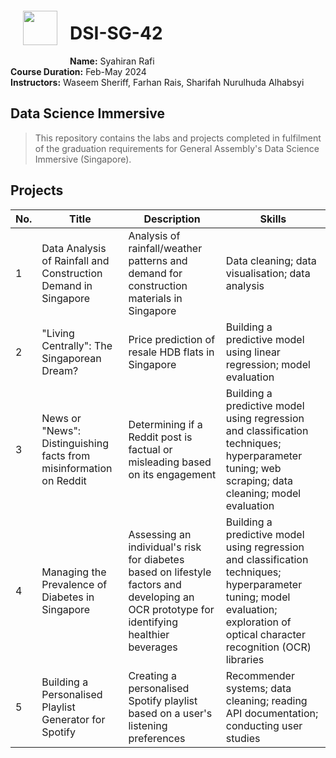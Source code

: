 <img src="http://imgur.com/1ZcRyrc.png" style="float: left; margin: 20px; height: 55px">

# DSI-SG-42
<b>Name:</b> Syahiran Rafi
<br>
<b>Course Duration:</b> Feb-May 2024
<br>
<b>Instructors:</b> Waseem Sheriff, Farhan Rais, Sharifah Nurulhuda Alhabsyi

## Data Science Immersive
> This repository contains the labs and projects completed in fulfilment of the graduation requirements for General Assembly's Data Science Immersive (Singapore).

## Projects
| No. | Title | Description | Skills |
|-----|-------------|-------------|--------|
| 1 | Data Analysis of Rainfall and Construction Demand in Singapore | Analysis of rainfall/weather patterns and demand for construction materials in Singapore | Data cleaning; data visualisation; data analysis |
| 2 | "Living Centrally": The Singaporean Dream? | Price prediction of resale HDB flats in Singapore | Building a predictive model using linear regression; model evaluation |
| 3 | News or "News": Distinguishing facts from misinformation on Reddit | Determining if a Reddit post is factual or misleading based on its engagement | Building a predictive model using regression and classification techniques; hyperparameter tuning; web scraping; data cleaning; model evaluation |
| 4 | Managing the Prevalence of Diabetes in Singapore | Assessing an individual's risk for diabetes based on lifestyle factors and developing an OCR prototype for identifying healthier beverages | Building a predictive model using regression and classification techniques; hyperparameter tuning; model evaluation; exploration of optical character recognition (OCR) libraries |
| 5 | Building a Personalised Playlist Generator for Spotify | Creating a personalised Spotify playlist based on a user's listening preferences | Recommender systems; data cleaning; reading API documentation; conducting user studies |